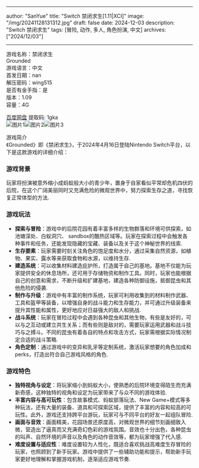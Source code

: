 
---
author: "SanYue"
title: "Switch 禁闭求生[1.11|XCI]"
image: "/img/20241128131312.jpg"
draft: false
date: 2024-12-03
description: "Switch 禁闭求生"
tags: [冒险, 动作, 多人, 角色扮演, 中文]
archives: ["2024/12/03"]

---

游戏名称：禁闭求生   
Grounded    
游戏语言：中文  
首发日期：nan  
解压密码：wing515  
是否有金手指：是  
版本：1.09   
容量：4G

[百度网盘](https://pan.baidu.com/s/1FuJwBDuLGZxxDrFh_BO3KA) 提取码: 1gka  
![图片1](/img/e14f70.jpg)![图片2](/img/ec3d08.jpg)![图片3](/img/45e2f9.jpg)  

游戏简介  
《Grounded》即《禁闭求生》，于2024年4月16日登陆Nintendo Switch平台，以下是这款游戏的详细介绍：

### 游戏背景
玩家将扮演被意外缩小成蚂蚁般大小的青少年，置身于自家看似平常却危机四伏的后院，在这个广阔美丽同时又充满危险的微观世界中，努力探索生存之道，寻找恢复正常体型的方法.

### 游戏玩法
- **探索与冒险**：游戏中的后院花园有着丰富多样的生物群落和环境可供探索，如池塘深处、白蚁洞穴、 sandbox的酷热区域等。玩家在探索过程中会触发各种事件和任务，还能发现隐藏的宝藏、装备以及关于这个神秘世界的线索.
- **生存要素**：玩家需要时刻关注角色的饱足度和水分，通过采集自然资源，如植物、果实、露水等来获取食物和水源，以维持生存.
- **建造系统**：可以收集材料建造庇护所，打造属于自己的基地。基地不仅能为玩家提供安全的休息场所，还可用于存储物资和制作工具。同时，玩家也能根据自己的创意和需求，不断升级和扩建基地，建造各种防御设施，抵御昆虫和其他危险的侵袭.
- **制作与升级**：游戏中有丰富的制作系统，玩家可利用收集到的材料制作武器、工具和盔甲等装备，以增强自身的战斗能力和生存能力，并可通过升级装备来提升其性能和属性，更好地应对日益强大的敌人和挑战.
- **战斗系统**：玩家在冒险过程中会遇到各种昆虫和其他生物，有些是友好的，可以与之互动或建立共生关系；而有些则是敌对的，需要玩家运用武器和战斗技巧与之搏斗。不同的昆虫有着各自的特点和攻击方式，玩家需根据实际情况制定合适的战斗策略.
- **角色定制**：通过游戏中的变异和乳牙等定制系统，激活玩家想要的角色加成和 perks，打造出符合自己游戏风格的角色.

### 游戏特色
- **独特视角与设定**：将玩家缩小到蚂蚁大小，使熟悉的后院环境变得陌生而充满新奇感，这种独特的视角和设定为玩家带来了与众不同的游戏体验.
- **丰富内容与高可玩性**：包含故事模式、蚂蚁部落玩法、New Game+模式等多种玩法，还有大量的装备、道具和可探索区域，提供了丰富的内容和较高的可玩性。此外，游戏还支持跨平台游玩，玩家可与不同平台的好友一起组队冒险.
- **画面与音效**：画面精美，花园场景还原度高，对微观世界的细节刻画细致入微，营造出了逼真而又充满奇幻色彩的游戏氛围。音效也十分出色，各种昆虫的叫声、自然环境的声音以及角色的动作音效等，都为玩家增强了代入感.
- **难度设置与适应性**：难度设置较为人性化，既适合喜欢挑战高难度生存冒险的玩家，也照顾到了新手玩家。游戏中提供了一些辅助功能和提示，帮助新手玩家更好地理解和掌握游戏机制，逐渐适应游戏节奏.
